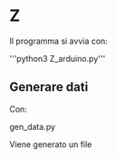 # Z
Il programma si avvia con:

'''python3 Z_arduino.py'''

## Generare dati 
Con:

gen_data.py

Viene generato un file
